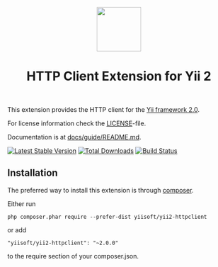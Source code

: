 <p align="center">
    <a href="https://github.com/yiisoft" target="_blank">
        <img src="https://avatars0.githubusercontent.com/u/993323" height="100px">
    </a>
    <h1 align="center">HTTP Client Extension for Yii 2</h1>
    <br>
</p>

This extension provides the HTTP client for the [Yii framework 2.0](https://www.yiiframework.com).

For license information check the [LICENSE](LICENSE.md)-file.

Documentation is at [docs/guide/README.md](docs/guide/README.md).

[![Latest Stable Version](https://poser.pugx.org/yiisoft/yii2-httpclient/v)](https://packagist.org/packages/yiisoft/yii2-httpclient)
[![Total Downloads](https://poser.pugx.org/yiisoft/yii2-httpclient/downloads)](https://packagist.org/packages/yiisoft/yii2-httpclient)
[![Build Status](https://github.com/yiisoft/yii2-httpclient/workflows/build/badge.svg)](https://github.com/yiisoft/yii2-httpclient/actions)


Installation
------------

The preferred way to install this extension is through [composer](https://getcomposer.org/download/).

Either run

```
php composer.phar require --prefer-dist yiisoft/yii2-httpclient
```

or add

```
"yiisoft/yii2-httpclient": "~2.0.0"
```

to the require section of your composer.json.
